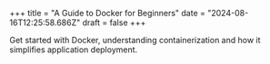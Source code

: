 +++
title = "A Guide to Docker for Beginners"
date = "2024-08-16T12:25:58.686Z"
draft = false
+++

  Get started with Docker, understanding containerization and how it simplifies application deployment.
        
